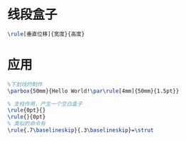 # 线段盒子
```latex
\rule[垂直位移]{宽度}{高度}
```

# 应用
```latex
%下划线的制作
\parbox{50mm}{Hello World!\par\rule[4mm]{50mm}{1.5pt}}
```

```latex
% 支柱作用，产生一个空白盒子
\rule{0pt}{}
\rule{}{0pt}
% 类似的命令有
\rule{.7\baselineskip}{.3\baselineskip}=\strut
```